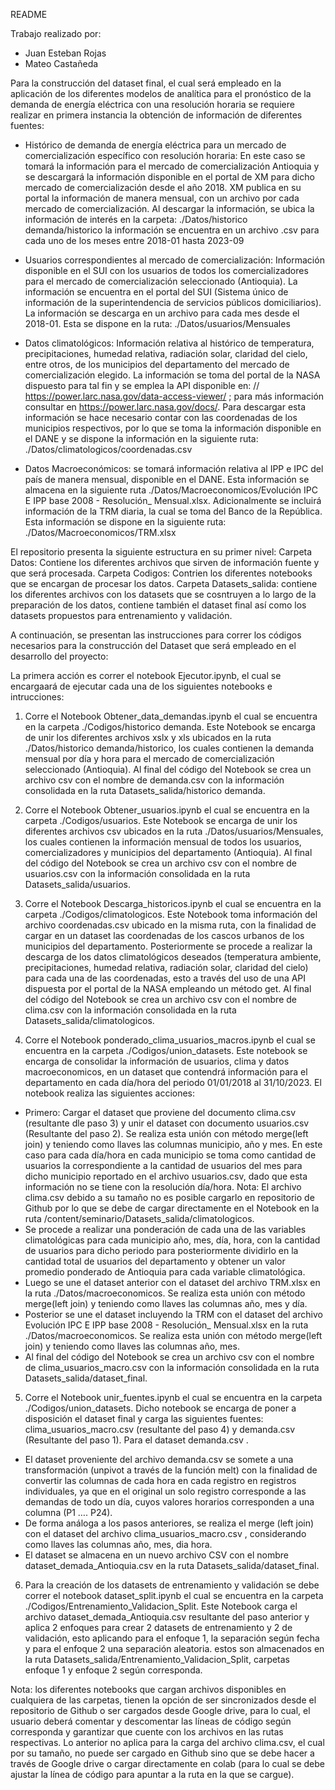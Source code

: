README

Trabajo realizado por:
-	Juan Esteban Rojas
-	Mateo Castañeda

Para la construcción del dataset final, el cual será empleado en la aplicación de los diferentes modelos de analítica para el pronóstico de la demanda de energía eléctrica con una resolución horaria se requiere realizar en primera instancia la obtención de información de diferentes fuentes:

* 	Histórico de demanda de energía eléctrica para un mercado de comercialización específico con resolución horaria: En este caso se tomará la información para el mercado de comercialización Antioquia y se descargará la información disponible en el portal de XM para dicho mercado de comercialización desde el año 2018. XM publica en su portal la información de manera mensual, con un archivo por cada mercado de comercialización. Al descargar la información, se ubica la información de interés en la carpeta: ./Datos/historico demanda/historico la información se encuentra en un archivo .csv para cada uno de los meses entre 2018-01 hasta 2023-09

* 	Usuarios correspondientes al mercado de comercialización: Información disponible en el SUI con los usuarios de todos los comercializadores para el mercado de comercialización seleccionado (Antioquia). La información se encuentra en el portal del SUI (Sistema único de información de la superintendencia de servicios públicos domiciliarios). La información se descarga en un archivo para cada mes desde el 2018-01. Esta se dispone en la ruta: ./Datos/usuarios/Mensuales

*	Datos climatológicos:  Información relativa al histórico de temperatura, precipitaciones, humedad relativa, radiación solar, claridad del cielo, entre otros, de los municipios del departamento del mercado de comercialización elegido. La información se toma del portal de la NASA dispuesto para tal fin y se emplea la API disponible en: // https://power.larc.nasa.gov/data-access-viewer/ ; para más información consultar en https://power.larc.nasa.gov/docs/. Para descargar esta información se hace necesario contar con las coordenadas de los municipios respectivos, por lo que se toma la información disponible en el DANE y se dispone la información en la siguiente ruta: ./Datos/climatologicos/coordenadas.csv

* 	Datos Macroeconómicos: se tomará información relativa al IPP e IPC del país de manera mensual, disponible en el DANE. Esta información se almacena en la siguiente ruta ./Datos/Macroeconomicos/Evolución IPC E IPP base 2008 - Resolución_ Mensual.xlsx. Adicionalmente se incluirá información de la TRM diaria, la cual se toma del Banco de la República. Esta información se dispone en la siguiente ruta:  ./Datos/Macroeconomicos/TRM.xlsx


El repositorio presenta la siguiente estructura en su primer nivel:
Carpeta Datos: Contiene los diferentes archivos que sirven de información fuente y que será procesada.
Carpeta Codigos: Contrien los diferentes notebooks que se encargan de procesar los datos.
Carpeta Datasets_salida: contiene los diferentes archivos con los datasets que se cosntruyen a lo largo de la  preparación de los datos, contiene también el dataset final así como los datasets propuestos para entrenamiento y validación.

A continuación, se presentan las instrucciones para correr los códigos necesarios para la construcción del Dataset que será empleado en el desarrollo del proyecto:

La primera acción es correr el notebook Ejecutor.ipynb, el cual se encargaará de ejecutar cada una de los siguientes notebooks e intrucciones:

1. Corre el Notebook Obtener_data_demandas.ipynb el cual se encuentra en la carpeta ./Codigos/historico demanda. Este Notebook se encarga de unir los diferentes archivos xslx y xls ubicados en la ruta ./Datos/historico demanda/historico, los cuales contienen la demanda mensual por día y hora para el mercado de comercialización seleccionado (Antioquia). Al final del código del Notebook se crea un archivo csv con el nombre de demanda.csv con la información consolidada en la ruta Datasets_salida/historico demanda.

2. Corre el Notebook Obtener_usuarios.ipynb el cual se encuentra en la carpeta ./Codigos/usuarios. Este Notebook se encarga de unir los diferentes archivos csv ubicados en la ruta ./Datos/usuarios/Mensuales, los cuales contienen la información mensual de todos los usuarios, comercializadores y municipios del departamento (Antioquia). Al final del código del Notebook se crea un archivo csv con el nombre de usuarios.csv con la información consolidada en la ruta Datasets_salida/usuarios.

3. Corre el Notebook Descarga_historicos.ipynb el cual se encuentra en la carpeta ./Codigos/climatologicos. Este Notebook toma información del archivo coordenadas.csv ubicado en la misma ruta, con la finalidad de cargar en un dataset las coordenadas de los cascos urbanos de los municipios del departamento. Posteriormente se procede a realizar la descarga de los datos climatológicos deseados (temperatura ambiente, precipitaciones, humedad relativa, radiación solar, claridad del cielo) para cada una de las coordenadas, esto a través del uso de una API dispuesta por el portal de la NASA empleando un método get. Al final del código del Notebook se crea un archivo csv con el nombre de clima.csv con la información consolidada en la ruta Datasets_salida/climatologicos.

4. Corre el Notebook ponderado_clima_usuarios_macros.ipynb el cual se encuentra en la carpeta ./Codigos/union_datasets. Este notebook se encarga de consolidar la información de usuarios, clima y datos macroeconomicos, en un dataset que contendrá información para el departamento en cada día/hora del periodo 01/01/2018 al 31/10/2023. El notebook realiza las siguientes acciones:
- Primero: Cargar el dataset que proviene del documento clima.csv (resultante dle paso 3) y unir el dataset con documento usuarios.csv (Resultante del paso 2). Se realiza esta unión con método merge(left join) y teniendo como llaves las columnas municipio, año y mes. En este caso para cada día/hora en cada municipio se toma como cantidad de usuarios la correspondiente a la cantidad de usuarios del mes para dicho municipio reportado en el archivo usuarios.csv, dado que esta información no se tiene con la resolución día/hora. 
Nota: El archivo clima.csv debido a su tamaño no es posible cargarlo en repositorio de Github por lo que se debe de cargar directamente en el Notebook en la ruta /content/seminario/Datasets_salida/climatologicos.
- Se procede a realizar una ponderación de cada una de las variables climatológicas para cada municipio año, mes, día, hora, con la cantidad de usuarios para dicho periodo para posteriormente dividirlo en la cantidad total de usuarios del departamento y obtener un valor promedio ponderado de Antioquia para cada variable climatológica.
- Luego se une el dataset anterior con el dataset del archivo TRM.xlsx en la ruta ./Datos/macroeconomicos. Se realiza esta unión con método merge(left join) y teniendo como llaves las columnas año, mes y día.
- Posterior se une el dataset incluyendo la TRM con el dataset del archivo Evolución IPC E IPP base 2008 - Resolución_ Mensual.xlsx en la ruta ./Datos/macroeconomicos. Se realiza esta unión con método merge(left join) y teniendo como llaves las columnas año, mes.
- Al final del código del Notebook se crea un archivo csv con el nombre de clima_usuarios_macro.csv con la información consolidada en la ruta Datasets_salida/dataset_final. 

5. Corre el Notebook unir_fuentes.ipynb el cual se encuentra en la carpeta ./Codigos/union_datasets. Dicho notebook se encarga de poner a disposición el dataset final y carga las siguientes fuentes: clima_usuarios_macro.csv (resultante del paso 4) y demanda.csv (Resultante del paso 1). Para el dataset demanda.csv .
- El dataset proveniente del archivo demanda.csv se somete a una transformación (unpivot a través de la función melt) con la finalidad de convertir las columnas de cada hora en cada registro en registros individuales, ya que en el original un solo registro corresponde a las demandas de todo un día, cuyos valores horarios corresponden a una columna (P1 …. P24). 
- De forma análoga a los pasos anteriores, se realiza el merge (left join) con el dataset del archivo clima_usuarios_macro.csv , considerando como llaves las columnas año, mes, dia hora.
- El dataset se almacena en un nuevo archivo CSV con el nombre dataset_demada_Antioquia.csv en la ruta Datasets_salida/dataset_final.

6. Para la creación de los datasets de entrenamiento y validación se debe correr el notebook dataset_split.ipynb el cual se encuentra en la carpeta ./Codigos/Entrenamiento_Validacion_Split. Este Notebook carga el archivo dataset_demada_Antioquia.csv resultante del paso anterior y aplica 2 enfoques para crear 2 datasets de entrenamiento y 2 de validación, esto aplicando para el enfoque 1, la separación según fecha y para el enfoque 2 una separación aleatoria. estos son almacenados en la ruta Datasets_salida/Entrenamiento_Validacion_Split, carpetas enfoque 1 y enfoque 2 según corresponda.

Nota: los diferentes notebooks que cargan archivos disponibles en cualquiera de las carpetas, tienen la opción de ser sincronizados desde el repositorio de Github o ser cargados desde Google drive, para lo cual, el usuario deberá comentar y descomentar las líneas de código según corresponda y garantizar que cuente con los archivos en las rutas respectivas. Lo anterior no aplica para la carga del archivo clima.csv, el cual por su tamaño, no puede ser cargado en Github sino que se debe hacer a través de Google drive o cargar directamente en colab (para lo cual se debe ajustar la línea de código para apuntar a la ruta en la que se cargue).

